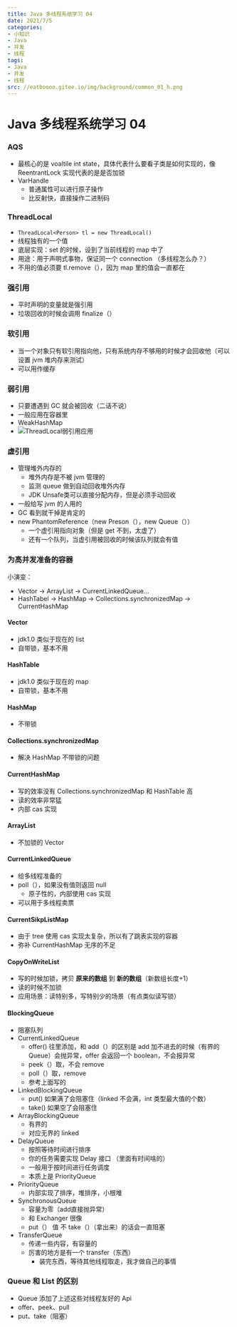 ```yaml
---
title: Java 多线程系统学习 04
date: 2021/7/5
categories:
- 小知识
- Java
- 并发
- 线程
tags:
- Java
- 并发
- 线程
src: //eatboooo.gitee.io/img/background/common_01_h.png
---
```

<meta name="referrer" content="no-referrer"/>

# Java 多线程系统学习 04

### AQS

- 最核心的是 voaltile int state，具体代表什么要看子类是如何实现的，像 ReentrantLock 实现代表的是是否加锁
- VarHandle
  - 普通属性可以进行原子操作
  - 比反射快，直接操作二进制码

### ThreadLocal

- `ThreadLocal<Person> tl = new ThreadLocal()`
- 线程独有的一个值
- 底层实现：set 的时候，设到了当前线程的 map 中了
- 用途：用于声明式事物，保证同一个 connection （多线程怎么办？）
- 不用的值必须要 tl.remove（），因为 map 里的值会一直都在

### 强引用

- 平时声明的变量就是强引用
- 垃圾回收的时候会调用 finalize（）

### 软引用

- 当一个对象只有软引用指向他，只有系统内存不够用的时候才会回收他（可以设置 jvm 堆内存来测试）
- 可以用作缓存

### 弱引用

- 只要遭遇到 GC 就会被回收（二话不说）
- 一般应用在容器里
- WeakHashMap
- ![ThreadLocal弱引用应用](http://ww1.sinaimg.cn/large/0074GEKogy1gs6fmppmmaj61ky0v0kjm02.jpg)

### 虚引用

- 管理堆外内存的
  - 堆外内存是不被 jvm 管理的
  - 监测 queue 做到自动回收堆外内存
  - JDK Unsafe类可以直接分配内存，但是必须手动回收
- 一般给写 jvm 的人用的
- GC 看到就干掉是肯定的
- new PhantomReference（new Preson（），new Queue（））
  - 一个虚引用指向对象（但是 get 不到，太虚了）
  - 还有一个队列，当虚引用被回收的时候该队列就会有值

### 为高并发准备的容器

小演变：

- Vector -> ArrayList -> CurrentLinkedQueue...
- HashTabel -> HashMap -> Collections.synchronizedMap -> CurrentHashMap

#### Vector

- jdk1.0 类似于现在的 list
- 自带锁，基本不用

#### HashTable

- jdk1.0 类似于现在的 map
- 自带锁，基本不用

#### HashMap

- 不带锁

#### Collections.synchronizedMap

- 解决 HashMap 不带锁的问题

#### CurrentHashMap

- 写的效率没有 Collections.synchronizedMap 和 HashTable 高
- 读的效率非常猛
- 内部 cas 实现

#### ArrayList

- 不加锁的 Vector

#### CurrentLinkedQueue

- 给多线程准备的
- poll（），如果没有值则返回 null
  - 原子性的，内部使用 cas 实现
- 可以用于多线程卖票

#### CurrentSikpListMap

- 由于 tree 使用 cas 实现太复杂，所以有了跳表实现的容器
- 弥补 CurrentHashMap 无序的不足

#### CopyOnWriteList

- 写的时候加锁，拷贝 **原来的数组** 到 **新的数组**（新数组长度+1）
- 读的时候不加锁
- 应用场景：读特别多，写特别少的场景（有点类似读写锁）

#### BlockingQueue

- 阻塞队列
- CurrentLinkedQueue
  - offer() 往里添加，和  add（）的区别是 add 加不进去的时候（有界的Queue）会抛异常，offer 会返回一个 boolean，不会报异常
  - peek（）取，不会 remove
  - poll（）取，remove
  - 参考上面写的
- LinkedBlockingQueue
  - put()  如果满了会阻塞住（linked 不会满，int 类型最大值的个数）
  - take() 如果空了会阻塞住
- ArrayBlockingQueue
  - 有界的
  - 对应无界的 linked
- DelayQueue
  - 按照等待时间进行排序
  - 你的任务需要实现 Delay 接口 （里面有时间啥的）
  - 一般用于按时间进行任务调度
  - 本质上是 PriorityQueue
- PriorityQueue
  - 内部实现了排序，堆排序，小根堆
- SynchronousQueue
  - 容量为零（add直接抛异常）
  - 和 Exchanger 很像
  - put（） 值 不 take（）（拿出来）的话会一直阻塞
- TransferQueue
  - 传递一些内容，有容量的
  - 厉害的地方是有一个 transfer（东西）
    - 装完东西，等待其他线程取走，我才做自己的事情

### Queue 和 List 的区别

- Queue 添加了上述这些对线程友好的 Api
- offer、peek、pull
- put、take（阻塞）

